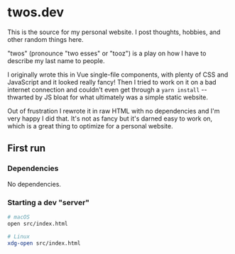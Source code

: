 # twos.dev

This is the source for my personal website. I post thoughts, hobbies, and other random
things here.

"twos" (pronounce "two esses" or "tooz") is a play on how I have to describe my last
name to people.

I originally wrote this in Vue single-file components, with plenty of CSS and JavaScript
and it looked really fancy! Then I tried to work on it on a bad internet connection and
couldn't even get through a `yarn install` -- thwarted by JS bloat for what ultimately
was a simple static website.

Out of frustration I rewrote it in raw HTML with no dependencies and I'm very happy I
did that. It's not as fancy but it's darned easy to work on, which is a great thing to
optimize for a personal website.

## First run

### Dependencies

No dependencies.

### Starting a dev "server"

```sh
# macOS
open src/index.html

# Linux
xdg-open src/index.html
```
